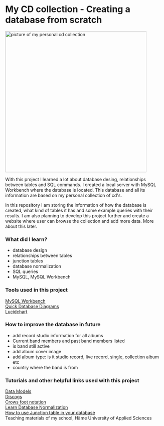 # My CD collection - Creating a database from scratch
<img src="https://github.com/nina20126/My_cd_collection/assets/77397102/e750c02a-a6a6-47be-8a9b-b6ca3f29ba8c" alt="picture of my personal cd collection" width="450"><br />

With this project I learned a lot about database desing, relationships between tables and SQL commands. I created a local server with MySQL Workbench where the database is located. This database and all its information are based on my personal collection of cd's.
  
In this repository I am storing the information of how the database is created, what kind of tables it has and some example queries with their results. I am also planning to develop this project further and create a website where user can browse the collection and add more data. More about this later.

### What did I learn? 
* database design
* relationships between tables
* junction tables
* database normalization
* SQL queries
* MySQL, MySQL Workbench

### Tools used in this project
[MySQL Workbench](https://www.mysql.com/products/workbench/)  
[Quick Database Diagrams]()  
[Lucidchart](https://www.lucidchart.com/)  


### How to improve the database in future
* add record studio information for all albums
* Current band members and past band members listed
* is band still active
* add album cover image
* add album type: is it studio record, live record, single, collection album etc
* country where the band is from

### Tutorials and other helpful links used with this project
[Data Models](https://databases.biz/data-models/)  
[Discogs](https://www.discogs.com/)  
[Crows foot notation](https://www.freecodecamp.org/news/crows-foot-notation-relationship-symbols-and-how-to-read-diagrams/)  
[Learn Database Normalization](https://www.youtube.com/watch?v=GFQaEYEc8_8)  
[How to use Junction table in your database](https://www.youtube.com/watch?v=O4JDCFKnzPo)  
Teaching materials of my school, Häme University of Applied Sciences
